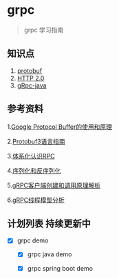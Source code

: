 # grpc


> grpc 学习指南

## 知识点

1. [protobuf](https://developers.google.com/protocol-buffers/)
2. [HTTP 2.0](https://http2.github.io/)
3. [gRpc-java](https://grpc.io/docs/quickstart/java.html)

## 参考资料

1.[Google Protocol Buffer的使用和原理](https://www.ibm.com/developerworks/cn/linux/l-cn-gpb/)

2.[Protobuf3语言指南](http://blog.csdn.net/u011518120/article/details/54604615)

3.[体系化认识RPC](http://www.infoq.com/cn/articles/get-to-know-rpc)

4.[序列化和反序列化](http://www.infoq.com/cn/articles/serialization-and-deserialization)

5.[gRPC客户端创建和调用原理解析](http://www.infoq.com/cn/articles/grpc-client-creation-and-invocation-principle-analysis)

6.[gRPC线程模型分析](http://www.infoq.com/cn/articles/grpc-thread-model)

## 计划列表 持续更新中

- [x] grpc demo
    - [x] grpc java demo
    - [x] grpc spring boot demo

